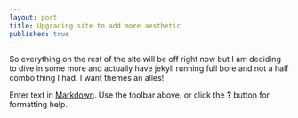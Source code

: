 ```yaml
---
layout: post
title: Upgrading site to add more aesthetic
published: true
---
```


So everything on the rest of the site will be off right now but I am deciding to dive in some more and actually have jekyll running full bore and not a half combo thing I had. I want themes an alles!

Enter text in [Markdown](http://daringfireball.net/projects/markdown/). Use the toolbar above, or click the **?** button for formatting help.
